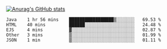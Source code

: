 [![Anurag's GitHub stats](https://github-readme-stats.vercel.app/api?username=sebasphere&count_private=true&theme=tokyonight)](https://github.com/anuraghazra/github-readme-stats)

<!--START_SECTION:waka-->
```text
Java    1 hr 56 mins    █████████████████▒░░░░░░░   69.53 % 
HTML    40 mins         ██████░░░░░░░░░░░░░░░░░░░   24.48 % 
EJS     4 mins          ▓░░░░░░░░░░░░░░░░░░░░░░░░   02.87 % 
Other   3 mins          ▒░░░░░░░░░░░░░░░░░░░░░░░░   01.99 % 
JSON    1 min           ▒░░░░░░░░░░░░░░░░░░░░░░░░   01.11 % 
```
<!--END_SECTION:waka-->
